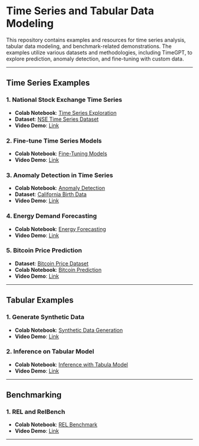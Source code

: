 # Time Series and Tabular Data Modeling

This repository contains examples and resources for time series analysis, tabular data modeling, and benchmark-related demonstrations. The examples utilize various datasets and methodologies, including TimeGPT, to explore prediction, anomaly detection, and fine-tuning with custom data.

---

## Time Series Examples

### 1. **National Stock Exchange Time Series**
- **Colab Notebook**: [Time Series Exploration](https://colab.research.google.com/drive/1acCAt-8dD0TCfTt7HujlsNtjWj2ndqXP?usp=sharing)
- **Dataset**: [NSE Time Series Dataset](https://www.kaggle.com/datasets/atulanandjha/national-stock-exchange-time-series)
- **Video Demo**: [Link](https://drive.google.com/file/d/1meUP26V9gBSV-kpDVom9utnid6qItp5Z/view?usp=sharing)

### 2. **Fine-tune Time Series Models**
- **Colab Notebook**: [Fine-Tuning Models](https://colab.research.google.com/drive/190B5wpdHvMnqVYhkVvNst9UV6FIhJOFk?usp=sharing)
- **Video Demo**: [Link](https://drive.google.com/file/d/1XbTvlWeYPgRw9p04CcOmZHbYQkLt2M8F/view?usp=sharing)

### 3. **Anomaly Detection in Time Series**
- **Colab Notebook**: [Anomaly Detection](https://colab.research.google.com/drive/144ycxgLOvBAMHXAUqPI9O2utfzbuKKe5?usp=sharing)
- **Dataset**: [California Birth Data](https://www.kaggle.com/datasets/dougcresswell/daily-total-female-births-in-california-1959)
- **Video Demo**: [Link](https://drive.google.com/file/d/1Zcf-Ywkim41U6oCpMlXkhCQD27eMthFO/view?usp=sharing)

### 4. **Energy Demand Forecasting**
- **Colab Notebook**: [Energy Forecasting](https://colab.research.google.com/drive/1igB2rkBCmfugfHimRX3XZNfvv3MrSTfC?usp=sharing)
- **Video Demo**: [Link](https://drive.google.com/file/d/1DXBRul3blxoCjY2JB10H-YNtQod0tSCx/view?usp=sharing)

### 5. **Bitcoin Price Prediction**
- **Dataset**: [Bitcoin Price Dataset](https://raw.githubusercontent.com/Nixtla/transfer-learning-time-series/main/datasets/bitcoin_price_usd.csv)
- **Colab Notebook**: [Bitcoin Prediction](https://colab.research.google.com/drive/18DOjp34VCxC1npH4mqXshK4onCcfYw2b?usp=sharing)
- **Video Demo**: [Link](https://drive.google.com/file/d/1ZzxMoPgTP43FFlrT-S8qNYqVfIwxMOfM/view?usp=sharing)

---

## Tabular Examples

### 1. **Generate Synthetic Data**
- **Colab Notebook**: [Synthetic Data Generation](https://colab.research.google.com/drive/1fsB0XtHfWU5_qhNqbgYLjadmORjvVSbO?usp=sharing)
- **Video Demo**: [Link](https://drive.google.com/file/d/1N-Bkr3s-grEcdW01-hhZxCFR5lQqdcz5/view?usp=sharing)

### 2. **Inference on Tabular Model**
- **Colab Notebook**: [Inference with Tabula Model](https://colab.research.google.com/drive/1I1LREVanRqnwriihdxCeLrFEZ18CvhJG?usp=sharing)
- **Video Demo**: [Link](https://drive.google.com/file/d/1N-Bkr3s-grEcdW01-hhZxCFR5lQqdcz5/view?usp=sharing)
---

## Benchmarking

### 1. **REL and RelBench**
- **Colab Notebook**: [REL Benchmark](https://colab.research.google.com/drive/1EWcr7bKuj0LPEcOG4o_fUqz_7riwzKKd?usp=sharing)
- **Video Demo**: [Link](https://drive.google.com/file/d/1szK1IKBPrFLNlm-C_TCYEKTH4xfu2eTJ/view?usp=sharing)

---

